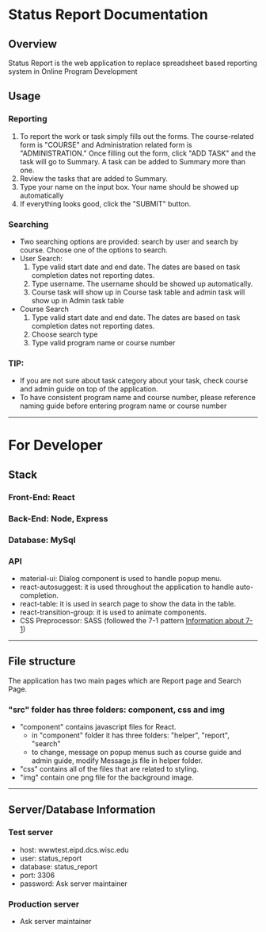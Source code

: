 # Status Report Documentation

## Overview

Status Report is the web application to replace spreadsheet based reporting system in Online Program Development

## Usage

### Reporting

1.  To report the work or task simply fills out the forms. The course-related form is "COURSE" and Administration related form is "ADMINISTRATION." Once filling out the form, click "ADD TASK" and the task will go to Summary. A task can be added to Summary more than one.
2.  Review the tasks that are added to Summary.
3.  Type your name on the input box. Your name should be showed up automatically
4.  If everything looks good, click the "SUBMIT" button.

### Searching

- Two searching options are provided: search by user and search by course. Choose one of the options to search.
- User Search:
  1.  Type valid start date and end date. The dates are based on task completion dates not reporting dates.
  2.  Type username. The username should be showed up automatically.
  3.  Course task will show up in Course task table and admin task will show up in Admin task table
- Course Search
  1.  Type valid start date and end date. The dates are based on task completion dates not reporting dates.
  2.  Choose search type
  3.  Type valid program name or course number

### TIP:

- If you are not sure about task category about your task, check course and admin guide on top of the application.
- To have consistent program name and course number, please reference naming guide before entering program name or course number

---

# For Developer

## Stack

### Front-End: React

### Back-End: Node, Express

### Database: MySql

### API

- material-ui: Dialog component is used to handle popup menu.
- react-autosuggest: it is used throughout the application to handle auto-completion.
- react-table: it is used in search page to show the data in the table.
- react-transition-group: it is used to animate components.
- CSS Preprocessor: SASS (followed the 7-1 pattern [Information about 7-1](https://sass-guidelin.es/#the-7-1-pattern))

---

## File structure

The application has two main pages which are Report page and Search Page.

### "src" folder has three folders: component, css and img

- "component" contains javascript files for React.
  - in "component" folder it has three folders: "helper", "report", "search"
  - to change, message on popup menus such as course guide and admin guide, modify Message.js file in helper folder.
- "css" contains all of the files that are related to styling.
- "img" contain one png file for the background image.

---

## Server/Database Information

### Test server

- host: wwwtest.eipd.dcs.wisc.edu
- user: status_report
- database: status_report
- port: 3306
- password: Ask server maintainer

### Production server

- Ask server maintainer
